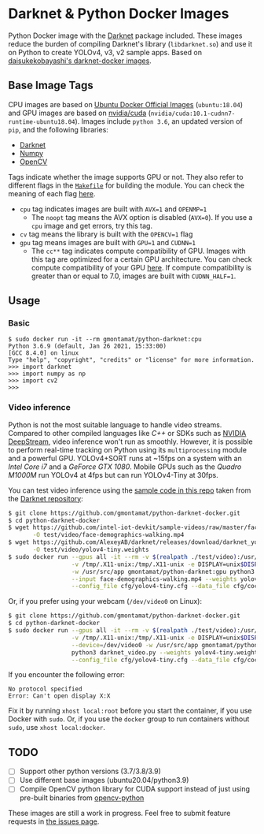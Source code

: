 # Darknet & Python Docker Images

Python Docker image with the [Darknet](https://github.com/AlexeyAB/darknet) package included. These images reduce the
burden of compiling Darknet's library (`libdarknet.so`) and use it on Python to create YOLOv4, v3, v2 sample apps. Based
on [daisukekobayashi's darknet-docker images](https://github.com/daisukekobayashi/darknet-docker).

## Base Image Tags

CPU images are based on [Ubuntu Docker Official Images](https://hub.docker.com/_/ubuntu) (`ubuntu:18.04`) and GPU images
are based on [nvidia/cuda](https://hub.docker.com/r/nvidia/cuda/) (`nvidia/cuda:10.1-cudnn7-runtime-ubuntu18.04`).
Images include `python 3.6`, an updated version of `pip`, and the following libraries:

* [Darknet](https://github.com/AlexeyAB/darknet)
* [Numpy](https://pypi.org/project/numpy/)
* [OpenCV](https://pypi.org/project/opencv-python/)

Tags indicate whether the image supports GPU or not. They also refer to different flags in
the [`Makefile`](https://github.com/AlexeyAB/darknet/blob/master/Makefile) for building the module. You can check the
meaning of each
flag [here](https://github.com/AlexeyAB/darknet#how-to-compile-on-linux-using-make "How to compile on Linux").

* ``cpu`` tag indicates images are built with `AVX=1` and `OPENMP=1`
    - The ``noopt`` tag means the AVX option is disabled (``AVX=0``). If you use a ``cpu`` image and get errors, try
      this tag.
* ``cv`` tag means the library is built with the `OPENCV=1` flag
* ``gpu`` tag means images are built with ``GPU=1`` and ``CUDNN=1``
    - The ``cc**`` tag indicates compute compatibility of GPU. Images with this tag are optimized for a certain GPU
      architecture. You can check compute compatibility of your
      GPU [here](https://developer.nvidia.com/cuda-gpus "CUDA GPUs"). If compute compatibility is greater than or equal
      to 7.0, images are built with ``CUDNN_HALF=1``.

## Usage

### Basic

```
$ sudo docker run -it --rm gmontamat/python-darknet:cpu
Python 3.6.9 (default, Jan 26 2021, 15:33:00)
[GCC 8.4.0] on linux
Type "help", "copyright", "credits" or "license" for more information.
>>> import darknet
>>> import numpy as np
>>> import cv2
>>> 
```

### Video inference

Python is not the most suitable language to handle video streams. Compared to other compiled languages like *C++* or
SDKs such as [NVIDIA DeepStream](https://developer.nvidia.com/deepstream-sdk), video inference won't run as smoothly.
However, it is possible to perform real-time tracking on Python using its `multiprocessing` module and a powerful GPU.
YOLOv4+SORT runs at ~15fps on a system with an *Intel Core i7* and a *GeForce GTX 1080*. Mobile GPUs such as the
*Quadro M1000M* run YOLOv4 at 4fps but can run YOLOv4-Tiny at 30fps.

You can test video inference using the [sample code in this repo](./test/video) taken from
the [Darknet repository](https://github.com/AlexeyAB/darknet/blob/master/darknet_video.py):

```bash
$ git clone https://github.com/gmontamat/python-darknet-docker.git
$ cd python-darknet-docker
$ wget https://github.com/intel-iot-devkit/sample-videos/raw/master/face-demographics-walking.mp4 \
       -O test/video/face-demographics-walking.mp4
$ wget https://github.com/AlexeyAB/darknet/releases/download/darknet_yolo_v4_pre/yolov4-tiny.weights \
       -O test/video/yolov4-tiny.weights
$ sudo docker run --gpus all -it --rm -v $(realpath ./test/video):/usr/src/app \
                  -v /tmp/.X11-unix:/tmp/.X11-unix -e DISPLAY=unix$DISPLAY \
                  -w /usr/src/app gmontamat/python-darknet:gpu python3 darknet_video.py \
                  --input face-demographics-walking.mp4 --weights yolov4-tiny.weights \
                  --config_file cfg/yolov4-tiny.cfg --data_file cfg/coco.data
```

Or, if you prefer using your webcam (`/dev/video0` on Linux):

```bash
$ git clone https://github.com/gmontamat/python-darknet-docker.git
$ cd python-darknet-docker
$ sudo docker run --gpus all -it --rm -v $(realpath ./test/video):/usr/src/app \
                  -v /tmp/.X11-unix:/tmp/.X11-unix -e DISPLAY=unix$DISPLAY \
                  --device=/dev/video0 -w /usr/src/app gmontamat/python-darknet:gpu \
                  python3 darknet_video.py --weights yolov4-tiny.weights \
                  --config_file cfg/yolov4-tiny.cfg --data_file cfg/coco.data
```

If you encounter the following error:

```
No protocol specified
Error: Can't open display X:X
```

Fix it by running `xhost local:root` before you start the container, if you use Docker with `sudo`. Or, if you use
the `docker` group to run containers without `sudo`, use `xhost local:docker`.

## TODO

- [ ] Support other python versions (3.7/3.8/3.9)
- [ ] Use different base images (ubuntu20.04/python3.9)
- [ ] Compile OpenCV python library for CUDA support instead of just using pre-built binaries
  from [opencv-python](https://pypi.org/project/opencv-python/)

These images are still a work in progress. Feel free to submit feature requests
in [the issues page](https://github.com/gmontamat/python-darknet-docker/issues).
